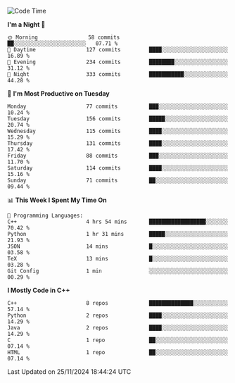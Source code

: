 <!--START_SECTION:waka-->
![Code Time](http://img.shields.io/badge/Code%20Time-187%20hrs%204%20mins-blue)

**I'm a Night 🦉** 

```text
🌞 Morning                58 commits          ██░░░░░░░░░░░░░░░░░░░░░░░   07.71 % 
🌆 Daytime                127 commits         ████░░░░░░░░░░░░░░░░░░░░░   16.89 % 
🌃 Evening                234 commits         ████████░░░░░░░░░░░░░░░░░   31.12 % 
🌙 Night                  333 commits         ███████████░░░░░░░░░░░░░░   44.28 % 
```
📅 **I'm Most Productive on Tuesday** 

```text
Monday                   77 commits          ███░░░░░░░░░░░░░░░░░░░░░░   10.24 % 
Tuesday                  156 commits         █████░░░░░░░░░░░░░░░░░░░░   20.74 % 
Wednesday                115 commits         ████░░░░░░░░░░░░░░░░░░░░░   15.29 % 
Thursday                 131 commits         ████░░░░░░░░░░░░░░░░░░░░░   17.42 % 
Friday                   88 commits          ███░░░░░░░░░░░░░░░░░░░░░░   11.70 % 
Saturday                 114 commits         ████░░░░░░░░░░░░░░░░░░░░░   15.16 % 
Sunday                   71 commits          ██░░░░░░░░░░░░░░░░░░░░░░░   09.44 % 
```


📊 **This Week I Spent My Time On** 

```text
💬 Programming Languages: 
C++                      4 hrs 54 mins       ██████████████████░░░░░░░   70.42 % 
Python                   1 hr 31 mins        █████░░░░░░░░░░░░░░░░░░░░   21.93 % 
JSON                     14 mins             █░░░░░░░░░░░░░░░░░░░░░░░░   03.58 % 
TeX                      13 mins             █░░░░░░░░░░░░░░░░░░░░░░░░   03.28 % 
Git Config               1 min               ░░░░░░░░░░░░░░░░░░░░░░░░░   00.29 % 
```

**I Mostly Code in C++** 

```text
C++                      8 repos             ██████████████░░░░░░░░░░░   57.14 % 
Python                   2 repos             ████░░░░░░░░░░░░░░░░░░░░░   14.29 % 
Java                     2 repos             ████░░░░░░░░░░░░░░░░░░░░░   14.29 % 
C                        1 repo              ██░░░░░░░░░░░░░░░░░░░░░░░   07.14 % 
HTML                     1 repo              ██░░░░░░░░░░░░░░░░░░░░░░░   07.14 % 
```




 Last Updated on 25/11/2024 18:44:24 UTC
<!--END_SECTION:waka-->

